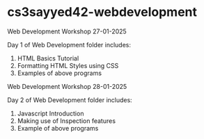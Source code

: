 # cs3sayyed42-webdevelopment
Web Development Workshop 27-01-2025

Day 1 of Web Development folder includes:
 1. HTML Basics Tutorial
 2. Formatting HTML Styles using CSS
 3. Examples of above programs

Web Development Workshop 28-01-2025

Day 2 of Web Development folder includes:
1. Javascript Introduction
2. Making use of Inspection features
3. Example of above programs
